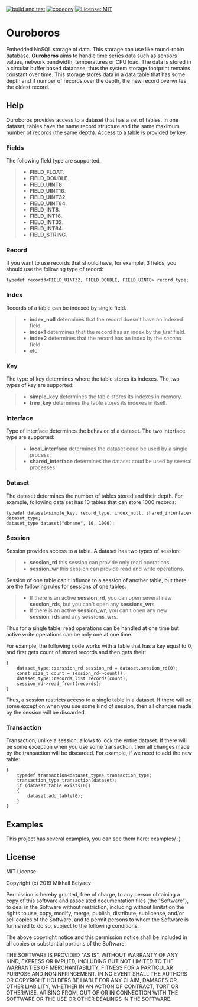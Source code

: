 [![build and test](https://github.com/belyaev-ms/ouroboros/actions/workflows/cmake.yml/badge.svg)](https://github.com/belyaev-ms/ouroboros/actions/workflows/cmake.yml)
[![codecov](https://codecov.io/gh/belyaev-ms/ouroboros/branch/master/graph/badge.svg)](https://codecov.io/gh/belyaev-ms/ouroboros)
[![License: MIT](https://img.shields.io/badge/License-MIT-yellow.svg)](https://opensource.org/licenses/MIT)

# Ouroboros
Embedded NoSQL storage of data. This storage can use like round-robin database. **Ouroboros** aims to handle time series data such as sensors values, network bandwidth, temperatures or CPU load. The data is stored in a circular buffer based database, thus the system storage footprint remains constant over time. This storage stores data in a data table that has some depth and if number of records over the depth, the new record overwrites the oldest record.

## Help
Ouroboros provides access to a dataset that has a set of tables. In one dataset, tables have the same record structure and the same maximum number of records (the same depth). Access to a table is provided by key.

### Fields
The following field type are supported:
> - **FIELD_FLOAT**.
> - **FIELD_DOUBLE**.
> - **FIELD_UINT8**.
> - **FIELD_UINT16**.
> - **FIELD_UINT32**.
> - **FIELD_UINT64**.
> - **FIELD_INT8**.
> - **FIELD_INT16**.
> - **FIELD_INT32**.
> - **FIELD_INT64**.
> - **FIELD_STRING**.

### Record
If you want to use records that should have, for example, 3 fields, you should use the following type of record:
```сpp
typedef record3<FIELD_UINT32, FIELD_DOUBLE, FIELD_UINT8> record_type;
```

### Index
Records of a table can be indexed by single field.
> - **index_null** determines that the record doesn't have an indexed field.
> - **index1** determines that the record has an index by the *first* field.
> - **index2** determines that the record has an index by the *second* field.
> - etc.

### Key
The type of key determines where the table stores its indexes. The two types of key are supported:
> - **simple_key** determines the table stores its indexes in memory.
> - **tree_key**  determines the table stores its indexes in itself.

### Interface
Type of interface determines the behavior of a dataset. The two interface type are supported:
> - **local_interface** determines the dataset coud be used by a single process.
> - **shared_interface**  determines the dataset coud be used by several processes.

### Dataset
The dataset determines the number of tables stored and their depth.
For example, following data set has 10 tables that can store 1000 records:
```сpp
typedef dataset<simple_key, record_type, index_null, shared_interface> dataset_type;
dataset_type dataset("dbname", 10, 1000);
```

### Session
Session provides access to a table. A dataset has two types of session:
> - **session_rd** this session can provide only read operations.
> - **session_wr** this session can provide read and write operations.

Session of one table can't influnce to a session of another table, but there are the following rules for sessions of one tables:
> - If there is an active **session_rd**, you can open several new **session_rd**s, but you can't open any **sessions_wr**s.
> - If there is an active **session_wr**, you can't open any new **session_rd**s and any **sessions_wr**s.

Thus for a single table, read operations can be handled at one time but active write operations can be only one at one time.

For example, the following code works with a table that has a key equal to 0, and first gets count of stored records and then gets their:
```сpp
{
    dataset_type::serssion_rd session_rd = dataset.session_rd(0);
    const size_t count = session_rd->count();
    dataset_type::records_list records(count);
    session_rd->read_front(records);
}
```
Thus, a session restricts access to a single table in a dataset.
If there will be some exception when you use some kind of session, then all changes made by the session will be discarded.

### Transaction
Transaction, unlike a session, allows to lock the entire dataset. If there will be some exception when you use some transaction, then all changes made by the transaction will be discarded.
For example, if we need to add the new table:
```сpp
{
    typedef transaction<dataset_type> transaction_type;
    transaction_type transaction(dataset);
    if (dataset.table_exists(0))
    {
    	dataset.add_table(0);
    }
}
```

## Examples
This project has several examples, you can see them here: examples/ :)

## License
MIT License

Copyright (c) 2019 Mikhail Belyaev

Permission is hereby granted, free of charge, to any person obtaining a copy
of this software and associated documentation files (the "Software"), to deal
in the Software without restriction, including without limitation the rights
to use, copy, modify, merge, publish, distribute, sublicense, and/or sell
copies of the Software, and to permit persons to whom the Software is
furnished to do so, subject to the following conditions:

The above copyright notice and this permission notice shall be included in all
copies or substantial portions of the Software.

THE SOFTWARE IS PROVIDED "AS IS", WITHOUT WARRANTY OF ANY KIND, EXPRESS OR
IMPLIED, INCLUDING BUT NOT LIMITED TO THE WARRANTIES OF MERCHANTABILITY,
FITNESS FOR A PARTICULAR PURPOSE AND NONINFRINGEMENT. IN NO EVENT SHALL THE
AUTHORS OR COPYRIGHT HOLDERS BE LIABLE FOR ANY CLAIM, DAMAGES OR OTHER
LIABILITY, WHETHER IN AN ACTION OF CONTRACT, TORT OR OTHERWISE, ARISING FROM,
OUT OF OR IN CONNECTION WITH THE SOFTWARE OR THE USE OR OTHER DEALINGS IN THE
SOFTWARE.
